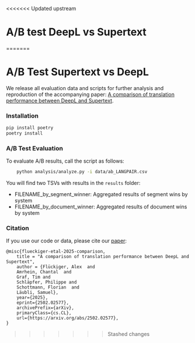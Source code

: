 <<<<<<< Updated upstream
# A/B test DeepL vs Supertext
=======
# A/B Test Supertext vs DeepL

We release all evaluation data and scripts for further analysis and reproduction of the accompanying paper: [A comparison of translation performance between DeepL and Supertext](https://arxiv.org/abs/2502.02577).


### Installation
```bash
pip install poetry
poetry install
```

### A/B Test Evaluation

To evaluate A/B results, call the script as follows:

```bash
    python analysis/analyze.py -i data/ab_LANGPAIR.csv
```

You will find two TSVs with results in the `results` folder:

- FILENAME_by_segment_winner: Aggregated results of segment wins by system
- FILENAME_by_document_winner: Aggregated results of document wins by system

### Citation

If you use our code or data, please cite our [paper](https://arxiv.org/abs/2502.02577):

    @misc{flueckiger-etal-2025-comparison,
        title = "A comparison of translation performance between DeepL and Supertext",
        author = {Flückiger, Alex  and
        Amrhein, Chantal  and
        Graf, Tim and
        Schläpfer, Philippe and
        Schottmann, Florian  and
        Läubli, Samuel},
        year={2025},
        eprint={2502.02577},
        archivePrefix={arXiv},
        primaryClass={cs.CL},
        url={https://arxiv.org/abs/2502.02577}, 
    }
>>>>>>> Stashed changes
